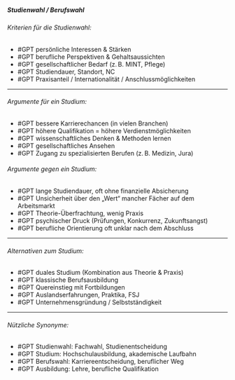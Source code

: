 ##### Studienwahl / Berufswahl

###### Kriterien für die Studienwahl:
- #GPT persönliche Interessen & Stärken  
- #GPT berufliche Perspektiven & Gehaltsaussichten  
- #GPT gesellschaftlicher Bedarf (z. B. MINT, Pflege)  
- #GPT Studiendauer, Standort, NC  
- #GPT Praxisanteil / Internationalität / Anschlussmöglichkeiten  

---

###### Argumente *für* ein Studium:
- #GPT bessere Karrierechancen (in vielen Branchen)  
- #GPT höhere Qualifikation = höhere Verdienstmöglichkeiten  
- #GPT wissenschaftliches Denken & Methoden lernen  
- #GPT gesellschaftliches Ansehen  
- #GPT Zugang zu spezialisierten Berufen (z. B. Medizin, Jura)  

###### Argumente *gegen* ein Studium:
- #GPT lange Studiendauer, oft ohne finanzielle Absicherung  
- #GPT Unsicherheit über den „Wert“ mancher Fächer auf dem Arbeitsmarkt  
- #GPT Theorie-Überfrachtung, wenig Praxis  
- #GPT psychischer Druck (Prüfungen, Konkurrenz, Zukunftsangst)  
- #GPT berufliche Orientierung oft unklar nach dem Abschluss  

---

###### Alternativen zum Studium:
- #GPT duales Studium (Kombination aus Theorie & Praxis)  
- #GPT klassische Berufsausbildung  
- #GPT Quereinstieg mit Fortbildungen  
- #GPT Auslandserfahrungen, Praktika, FSJ  
- #GPT Unternehmensgründung / Selbstständigkeit  

---

###### Nützliche Synonyme:
- #GPT Studienwahl: Fachwahl, Studienentscheidung  
- #GPT Studium: Hochschulausbildung, akademische Laufbahn  
- #GPT Berufswahl: Karriereentscheidung, beruflicher Weg  
- #GPT Ausbildung: Lehre, berufliche Qualifikation